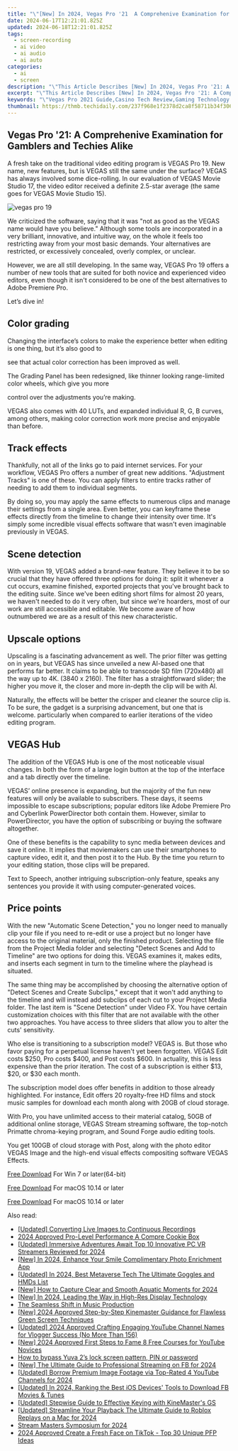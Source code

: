 ```yaml
---
title: "\"[New] In 2024, Vegas Pro '21  A Comprehenive Examination for Gamblers and Techies Alike\""
date: 2024-06-17T12:21:01.825Z
updated: 2024-06-18T12:21:01.825Z
tags: 
  - screen-recording
  - ai video
  - ai audio
  - ai auto
categories: 
  - ai
  - screen
description: "\"This Article Describes [New] In 2024, Vegas Pro '21: A Comprehenive Examination for Gamblers and Techies Alike\""
excerpt: "\"This Article Describes [New] In 2024, Vegas Pro '21: A Comprehenive Examination for Gamblers and Techies Alike\""
keywords: "\"Vegas Pro 2021 Guide,Casino Tech Review,Gaming Technology Insights,Live Gamble Examination,High-Tech Gambling Analysis,Casino Innovation Report,Gamer's Pro 2021 Study\""
thumbnail: https://thmb.techidaily.com/237f968e1f2378d2ca8f58711b34f30634497fa9b29838c074677a1e86056393.jpg
---
```


## Vegas Pro '21: A Comprehenive Examination for Gamblers and Techies Alike

A fresh take on the traditional video editing program is VEGAS Pro 19\. New name, new features, but is VEGAS still the same under the surface? VEGAS has always involved some dice-rolling. In our evaluation of VEGAS Movie Studio 17, the video editor received a definite 2.5-star average (the same goes for VEGAS Movie Studio 15).

![vegas pro 19](https://images.wondershare.com/filmora/article-images/2022/07/vegas-pro-19.jpg)

We criticized the software, saying that it was "not as good as the VEGAS name would have you believe." Although some tools are incorporated in a very brilliant, innovative, and intuitive way, on the whole it feels too restricting away from your most basic demands. Your alternatives are restricted, or excessively concealed, overly complex, or unclear.

However, we are all still developing. In the same way, VEGAS Pro 19 offers a number of new tools that are suited for both novice and experienced video editors, even though it isn't considered to be one of the best alternatives to Adobe Premiere Pro.

Let’s dive in!

## Color grading

Changing the interface’s colors to make the experience better when editing is one thing, but it’s also good to

see that actual color correction has been improved as well.

The Grading Panel has been redesigned, like thinner looking range-limited color wheels, which give you more

control over the adjustments you’re making.

VEGAS also comes with 40 LUTs, and expanded individual R, G, B curves, among others, making color correction work more precise and enjoyable than before.

## Track effects

Thankfully, not all of the links go to paid internet services. For your workflow, VEGAS Pro offers a number of great new additions. "Adjustment Tracks" is one of these. You can apply filters to entire tracks rather of needing to add them to individual segments.

By doing so, you may apply the same effects to numerous clips and manage their settings from a single area. Even better, you can keyframe these effects directly from the timeline to change their intensity over time. It's simply some incredible visual effects software that wasn't even imaginable previously in VEGAS.

## Scene detection

With version 19, VEGAS added a brand-new feature. They believe it to be so crucial that they have offered three options for doing it: split it whenever a cut occurs, examine finished, exported projects that you've brought back to the editing suite. Since we've been editing short films for almost 20 years, we haven't needed to do it very often, but since we're hoarders, most of our work are still accessible and editable. We become aware of how outnumbered we are as a result of this new characteristic.

## Upscale options

Upscaling is a fascinating advancement as well. The prior filter was getting on in years, but VEGAS has since unveiled a new AI-based one that performs far better. It claims to be able to transcode SD film (720x480) all the way up to 4K. (3840 x 2160). The filter has a straightforward slider; the higher you move it, the closer and more in-depth the clip will be with AI.

Naturally, the effects will be better the crisper and cleaner the source clip is. To be sure, the gadget is a surprising advancement, but one that is welcome. particularly when compared to earlier iterations of the video editing program.

## VEGAS Hub

The addition of the VEGAS Hub is one of the most noticeable visual changes. In both the form of a large login button at the top of the interface and a tab directly over the timeline.

VEGAS’ online presence is expanding, but the majority of the fun new features will only be available to subscribers. These days, it seems impossible to escape subscriptions; popular editors like Adobe Premiere Pro and Cyberlink PowerDirector both contain them. However, similar to PowerDirector, you have the option of subscribing or buying the software altogether.

One of these benefits is the capability to sync media between devices and save it online. It implies that moviemakers can use their smartphones to capture video, edit it, and then post it to the Hub. By the time you return to your editing station, those clips will be prepared.

Text to Speech, another intriguing subscription-only feature, speaks any sentences you provide it with using computer-generated voices.

## Price points

With the new "Automatic Scene Detection," you no longer need to manually clip your file if you need to re-edit or use a project but no longer have access to the original material, only the finished product. Selecting the file from the Project Media folder and selecting "Detect Scenes and Add to Timeline" are two options for doing this. VEGAS examines it, makes edits, and inserts each segment in turn to the timeline where the playhead is situated.

The same thing may be accomplished by choosing the alternative option of "Detect Scenes and Create Subclips," except that it won't add anything to the timeline and will instead add subclips of each cut to your Project Media folder. The last item is "Scene Detection" under Video FX. You have certain customization choices with this filter that are not available with the other two approaches. You have access to three sliders that allow you to alter the cuts' sensitivity.

Who else is transitioning to a subscription model? VEGAS is. But those who favor paying for a perpetual license haven't yet been forgotten. VEGAS Edit costs $250, Pro costs $400, and Post costs $600\. In actuality, this is less expensive than the prior iteration. The cost of a subscription is either $13, $20, or $30 each month.

The subscription model does offer benefits in addition to those already highlighted. For instance, Edit offers 20 royalty-free HD films and stock music samples for download each month along with 20GB of cloud storage.

With Pro, you have unlimited access to their material catalog, 50GB of additional online storage, VEGAS Stream streaming software, the top-notch Primatte chroma-keying program, and Sound Forge audio editing tools.

You get 100GB of cloud storage with Post, along with the photo editor VEGAS Image and the high-end visual effects compositing software VEGAS Effects.

[Free Download](https://tools.techidaily.com/wondershare/filmora/download/) For Win 7 or later(64-bit)

[Free Download](https://tools.techidaily.com/wondershare/filmora/download/) For macOS 10.14 or later

[Free Download](https://tools.techidaily.com/wondershare/filmora/download/) For macOS 10.14 or later

<ins class="adsbygoogle"
     style="display:block"
     data-ad-format="autorelaxed"
     data-ad-client="ca-pub-7571918770474297"
     data-ad-slot="1223367746"></ins>

<ins class="adsbygoogle"
     style="display:block"
     data-ad-format="autorelaxed"
     data-ad-client="ca-pub-7571918770474297"
     data-ad-slot="1223367746"></ins>



<ins class="adsbygoogle"
     style="display:block"
     data-ad-client="ca-pub-7571918770474297"
     data-ad-slot="8358498916"
     data-ad-format="auto"
     data-full-width-responsive="true"></ins>


<span class="atpl-alsoreadstyle">Also read:</span>
<div><ul>
<li><a href="https://fox-cloud.techidaily.com/updated-converting-live-images-to-continuous-recordings/"><u>[Updated] Converting Live Images to Continuous Recordings</u></a></li>
<li><a href="https://fox-cloud.techidaily.com/2024-approved-pro-level-performance-a-compre-cookie-box/"><u>2024 Approved  Pro-Level Performance  A Compre Cookie Box</u></a></li>
<li><a href="https://fox-cloud.techidaily.com/updated-immersive-adventures-await-top-10-innovative-pc-vr-streamers-reviewed-for-2024/"><u>[Updated] Immersive Adventures Await  Top 10 Innovative PC VR Streamers Reviewed for 2024</u></a></li>
<li><a href="https://fox-cloud.techidaily.com/new-in-2024-enhance-your-smile-complimentary-photo-enrichment-app/"><u>[New] In 2024, Enhance Your Smile  Complimentary Photo Enrichment App</u></a></li>
<li><a href="https://fox-cloud.techidaily.com/updated-in-2024-best-metaverse-tech-the-ultimate-goggles-and-hmds-list/"><u>[Updated] In 2024, Best Metaverse Tech  The Ultimate Goggles and HMDs List</u></a></li>
<li><a href="https://fox-cloud.techidaily.com/new-how-to-capture-clear-and-smooth-aquatic-moments-for-2024/"><u>[New] How to Capture Clear and Smooth Aquatic Moments for 2024</u></a></li>
<li><a href="https://fox-cloud.techidaily.com/new-in-2024-leading-the-way-in-high-res-display-technology/"><u>[New] In 2024, Leading the Way in High-Res Display Technology</u></a></li>
<li><a href="https://fox-cloud.techidaily.com/the-seamless-shift-in-music-production/"><u>The Seamless Shift in Music Production</u></a></li>
<li><a href="https://fox-cloud.techidaily.com/new-2024-approved-step-by-step-kinemaster-guidance-for-flawless-green-screen-techniques/"><u>[New] 2024 Approved  Step-by-Step Kinemaster Guidance for Flawless Green Screen Techniques</u></a></li>
<li><a href="https://facebook-video-footage.techidaily.com/updated-2024-approved-crafting-engaging-youtube-channel-names-for-vlogger-success-no-more-than-156/"><u>[Updated] 2024 Approved  Crafting Engaging YouTube Channel Names for Vlogger Success (No More Than 156)</u></a></li>
<li><a href="https://eaxpv-info.techidaily.com/new-2024-approved-first-steps-to-fame-8-free-courses-for-youtube-novices/"><u>[New] 2024 Approved  First Steps to Fame  8 Free Courses for YouTube Novices</u></a></li>
<li><a href="https://phone-solutions.techidaily.com/how-to-bypass-yuva-2-s-lock-screen-pattern-pin-or-password-by-drfone-android-unlock-android-unlock/"><u>How to bypass Yuva 2’s lock screen pattern, PIN or password</u></a></li>
<li><a href="https://facebook-video-content.techidaily.com/new-the-ultimate-guide-to-professional-streaming-on-fb-for-2024/"><u>[New] The Ultimate Guide to Professional Streaming on FB for 2024</u></a></li>
<li><a href="https://facebook-record-videos.techidaily.com/updated-borrow-premium-image-footage-via-top-rated-4-youtube-channels-for-2024/"><u>[Updated] Borrow Premium Image Footage via Top-Rated 4 YouTube Channels for 2024</u></a></li>
<li><a href="https://facebook-video-recording.techidaily.com/updated-in-2024-ranking-the-best-ios-devices-tools-to-download-fb-movies-and-tunes/"><u>[Updated] In 2024, Ranking the Best iOS Devices' Tools to Download FB Movies & Tunes</u></a></li>
<li><a href="https://extra-support.techidaily.com/updated-stepwise-guide-to-effective-keying-with-kinemasters-gs/"><u>[Updated] Stepwise Guide to Effective Keying with KineMaster's GS</u></a></li>
<li><a href="https://desktop-recording.techidaily.com/updated-streamline-your-playback-the-ultimate-guide-to-roblox-replays-on-a-mac-for-2024/"><u>[Updated] Streamline Your Playback  The Ultimate Guide to Roblox Replays on a Mac for 2024</u></a></li>
<li><a href="https://facebook-video-footage.techidaily.com/stream-masters-symposium-for-2024/"><u>Stream Masters Symposium for 2024</u></a></li>
<li><a href="https://tiktok-videos.techidaily.com/2024-approved-create-a-fresh-face-on-tiktok-top-30-unique-pfp-ideas/"><u>2024 Approved  Create a Fresh Face on TikTok - Top 30 Unique PFP Ideas</u></a></li>
</ul></div>
